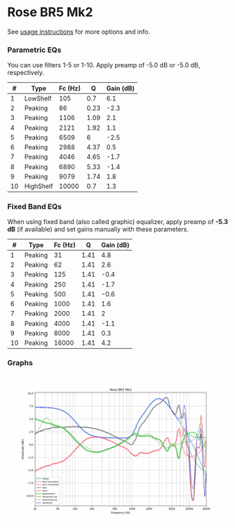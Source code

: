 # Rose BR5 Mk2
See [usage instructions](https://github.com/jaakkopasanen/AutoEq#usage) for more options and info.

### Parametric EQs
You can use filters 1-5 or 1-10. Apply preamp of -5.0 dB or -5.0 dB, respectively.

|   # | Type      |   Fc (Hz) |    Q |   Gain (dB) |
|-----|-----------|-----------|------|-------------|
|   1 | LowShelf  |       105 | 0.7  |         6.1 |
|   2 | Peaking   |        86 | 0.23 |        -2.3 |
|   3 | Peaking   |      1106 | 1.09 |         2.1 |
|   4 | Peaking   |      2121 | 1.92 |         1.1 |
|   5 | Peaking   |      6509 | 6    |        -2.5 |
|   6 | Peaking   |      2988 | 4.37 |         0.5 |
|   7 | Peaking   |      4046 | 4.65 |        -1.7 |
|   8 | Peaking   |      6890 | 5.33 |        -1.4 |
|   9 | Peaking   |      9079 | 1.74 |         1.8 |
|  10 | HighShelf |     10000 | 0.7  |         1.3 |

### Fixed Band EQs
When using fixed band (also called graphic) equalizer, apply preamp of **-5.3 dB** (if available) and set gains manually with these parameters.

|   # | Type    |   Fc (Hz) |    Q |   Gain (dB) |
|-----|---------|-----------|------|-------------|
|   1 | Peaking |        31 | 1.41 |         4.8 |
|   2 | Peaking |        62 | 1.41 |         2.6 |
|   3 | Peaking |       125 | 1.41 |        -0.4 |
|   4 | Peaking |       250 | 1.41 |        -1.7 |
|   5 | Peaking |       500 | 1.41 |        -0.6 |
|   6 | Peaking |      1000 | 1.41 |         1.6 |
|   7 | Peaking |      2000 | 1.41 |         2   |
|   8 | Peaking |      4000 | 1.41 |        -1.1 |
|   9 | Peaking |      8000 | 1.41 |         0.3 |
|  10 | Peaking |     16000 | 1.41 |         4.2 |

### Graphs
![](./Rose%20BR5%20Mk2.png)

